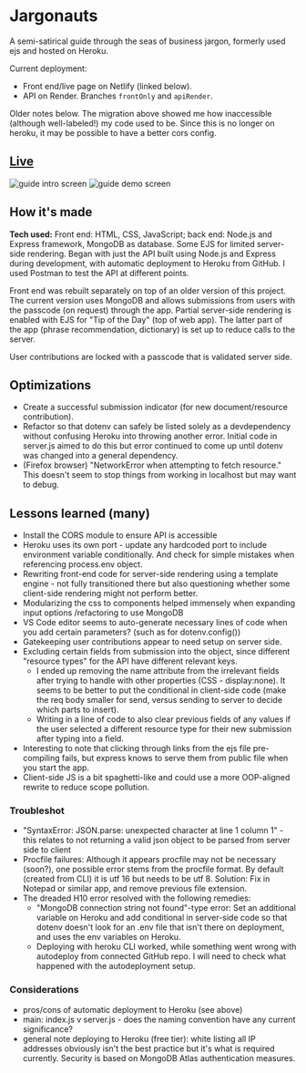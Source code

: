 # Jargonauts 
A semi-satirical guide through the seas of business jargon, formerly used ejs and hosted on Heroku. 


Current deployment:
- Front end/live page on Netlify (linked below).
- API on Render.
Branches `frontOnly` and `apiRender`.

Older notes below. The migration above showed me how inaccessible (although well-labeled!) my code used to be.
Since this is no longer on heroku, it may be possible to have a better cors config.

## [Live](https://jargonauts.netlify.app/) 

![guide intro screen](https://i.postimg.cc/d0Yk0mS4/jargon-anim.gif)
![guide demo screen](https://i.postimg.cc/wBmVCVR2/jargon-desktop-2.jpg)

## How it's made
**Tech used:** Front end: HTML, CSS, JavaScript; back end: Node.js and Express framework, MongoDB as database. Some EJS for limited server-side rendering.
Began with just the API built using Node.js and Express during development, with automatic deployment to Heroku from GitHub. I used Postman to test the API at different points. 

Front end was rebuilt separately on top of an older version of this project.
The current version uses MongoDB and allows submissions from users with the passcode (on request) through the app.
Partial server-side rendering is enabled with EJS for "Tip of the Day" (top of web app).
The latter part of the app (phrase recommendation, dictionary) is set up to reduce calls to the server. 

User contributions are locked with a passcode that is validated server side.

## Optimizations
- Create a successful submission indicator (for new document/resource contribution).
- Refactor so that dotenv can safely be listed solely as a devdependency without confusing Heroku into throwing another error. Initial code in server.js aimed to do this but error continued to come up until dotenv was changed into a general dependency.
- (Firefox browser)  "NetworkError when attempting to fetch resource." This doesn't seem to stop things from working in localhost but may want to debug.

## Lessons learned (many)
- Install the CORS module to ensure API is accessible
- Heroku uses its own port - update any hardcoded port to include environment variable conditionally. And check for simple mistakes when referencing process.env object.
- Rewriting front-end code for server-side rendering using a template engine - not fully transitioned there but also questioning whether some client-side rendering might not perform better.
- Modularizing the css to components helped immensely when expanding input options /refactoring to use MongoDB
- VS Code editor seems to auto-generate necessary lines of code when you add certain parameters? (such as for dotenv.config())
- Gatekeeping user contributions appear to need setup on server side.
- Excluding certain fields from submission into the object, since different "resource types" for the API have different relevant keys. 
  - I ended up removing the name attribute from the irrelevant fields after trying to handle with other properties (CSS - display:none). It seems to be better to put the conditional in client-side code (make the req body smaller for send, versus sending to server to decide which parts to insert).
  - Writing in a line of code to also clear previous fields of any values if the user selected a different resource type for their new submission after typing into a field.
- Interesting to note that clicking through links from the ejs file pre-compiling fails, but express knows to serve them from public file when you start the app.
- Client-side JS is a bit spaghetti-like and could use a more OOP-aligned rewrite to reduce scope pollution.

### Troubleshot
- "SyntaxError: JSON.parse: unexpected character at line 1 column 1" - this relates to not returning a valid json object to be parsed from server side to client
- Procfile failures: Although it appears procfile may not be necessary (soon?), one possible error stems from the procfile format. By default (created from CLI) it is utf 16 but needs to be utf 8. Solution: Fix in Notepad or similar app, and remove previous file extension.
- The dreaded H10 error resolved with the following remedies:
  - "MongoDB connection string not found"-type error: Set an additional variable on Heroku and add conditional in server-side code so that dotenv doesn't look for an .env file that isn't there on deployment, and uses the env variables on Heroku.
  - Deploying with heroku CLI worked, while something went wrong with autodeploy from connected GitHub repo. I will need to check what happened with the autodeployment setup.

### Considerations
  - pros/cons of automatic deployment to Heroku (see above)
  - main: index.js v server.js - does the naming convention have any current significance?
  - general note deploying to Heroku (free tier): white listing all IP addresses obviously isn't the best practice but it's what is required currently. Security is based on MongoDB Atlas authentication measures.
